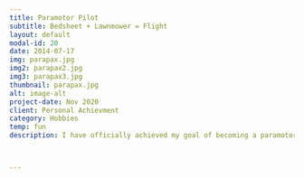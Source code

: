 ```yaml
---
title: Paramotor Pilot
subtitle: Bedsheet + Lawnmower = Flight
layout: default
modal-id: 20
date: 2014-07-17
img: parapax.jpg
img2: parapax2.jpg
img3: parapax3.jpg
thumbnail: parapax.jpg
alt: image-alt
project-date: Nov 2020
client: Personal Achievment
category: Hobbies
temp: fun
description: I have officially achieved my goal of becoming a paramotor pilot! Only took 8 nights of camping, 9 days of training, and 17 flights/I had the opportunity to meet some amazing people and I really enjoyed the learning process. Proud to be a new member of Team Fly Halo and looking forward to the freedom to fly anywhere when I eventually get my own gear. <a href="https://www.instagram.com/p/CIzwVNALpFp/?utm_source=ig_web_copy_link">Instagram Link</a>



---
```

